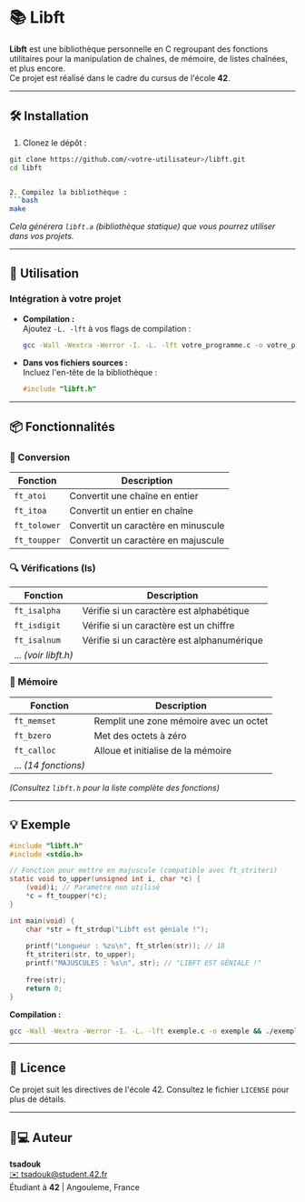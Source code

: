 
# 📚 Libft

**Libft** est une bibliothèque personnelle en C regroupant des fonctions utilitaires pour la manipulation de chaînes, de mémoire, de listes chaînées, et plus encore.  
Ce projet est réalisé dans le cadre du cursus de l'école **42**.

---

## 🛠 Installation

1. Clonez le dépôt :
```bash
git clone https://github.com/<votre-utilisateur>/libft.git
cd libft


2. Compilez la bibliothèque :
```bash
make
```
*Cela générera `libft.a` (bibliothèque statique) que vous pourrez utiliser dans vos projets.*

---

## 🚀 Utilisation

### Intégration à votre projet
- **Compilation :**  
  Ajoutez `-L. -lft` à vos flags de compilation :
  ```bash
  gcc -Wall -Wextra -Werror -I. -L. -lft votre_programme.c -o votre_programme
  ```

- **Dans vos fichiers sources :**  
  Incluez l'en-tête de la bibliothèque :
  ```c
  #include "libft.h"
  ```

---

## 📦 Fonctionnalités

### 🔄 Conversion
| Fonction       | Description                          |
|----------------|--------------------------------------|
| `ft_atoi`      | Convertit une chaîne en entier       |
| `ft_itoa`      | Convertit un entier en chaîne        |
| `ft_tolower`   | Convertit un caractère en minuscule  |
| `ft_toupper`   | Convertit un caractère en majuscule  |

### 🔍 Vérifications (Is)
| Fonction       | Description                          |
|----------------|--------------------------------------|
| `ft_isalpha`   | Vérifie si un caractère est alphabétique |
| `ft_isdigit`   | Vérifie si un caractère est un chiffre |
| `ft_isalnum`   | Vérifie si un caractère est alphanumérique |
| ... *(voir libft.h)* | |

### 🧠 Mémoire
| Fonction       | Description                          |
|----------------|--------------------------------------|
| `ft_memset`    | Remplit une zone mémoire avec un octet |
| `ft_bzero`     | Met des octets à zéro                |
| `ft_calloc`    | Alloue et initialise de la mémoire   |
| ... *(14 fonctions)* | |

*(Consultez `libft.h` pour la liste complète des fonctions)*

---

## 💡 Exemple

```c
#include "libft.h"
#include <stdio.h>

// Fonction pour mettre en majuscule (compatible avec ft_striteri)
static void to_upper(unsigned int i, char *c) {
    (void)i; // Paramètre non utilisé
    *c = ft_toupper(*c);
}

int main(void) {
    char *str = ft_strdup("Libft est géniale !");
    
    printf("Longueur : %zu\n", ft_strlen(str)); // 18
    ft_striteri(str, to_upper);
    printf("MAJUSCULES : %s\n", str); // "LIBFT EST GÉNIALE !"
    
    free(str);
    return 0;
}
```

**Compilation :**
```bash
gcc -Wall -Wextra -Werror -I. -L. -lft exemple.c -o exemple && ./exemple
```

---

## 📜 Licence  
Ce projet suit les directives de l'école 42. Consultez le fichier `LICENSE` pour plus de détails.

---

## 👨💻 Auteur  
**tsadouk**  
[✉️ tsadouk@student.42.fr](mailto:tsadouk@student.42.fr)  
Étudiant à **42** | Angouleme, France
